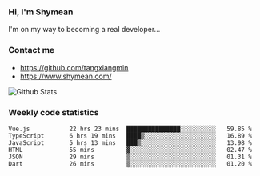 ### Hi, I'm Shymean

I'm on my way to becoming a real developer...

### Contact me

- <https://github.com/tangxiangmin>
- <https://www.shymean.com/>

![Github Stats](https://github-readme-stats.vercel.app/api?username=tangxiangmin&show_icons=true&theme=dark)


###  Weekly code statistics

<!--START_SECTION:waka-->

```text
Vue.js           22 hrs 23 mins  ███████████████░░░░░░░░░░   59.85 %
TypeScript       6 hrs 19 mins   ████▒░░░░░░░░░░░░░░░░░░░░   16.89 %
JavaScript       5 hrs 13 mins   ███▒░░░░░░░░░░░░░░░░░░░░░   13.98 %
HTML             55 mins         ▓░░░░░░░░░░░░░░░░░░░░░░░░   02.47 %
JSON             29 mins         ▒░░░░░░░░░░░░░░░░░░░░░░░░   01.31 %
Dart             26 mins         ▒░░░░░░░░░░░░░░░░░░░░░░░░   01.20 %
```

<!--END_SECTION:waka-->